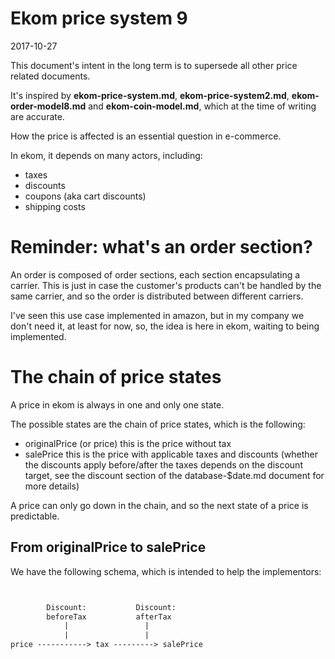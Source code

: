 Ekom price system 9
=====================
2017-10-27


This document's intent in the long term is to supersede all other price related documents.

It's inspired by **ekom-price-system.md**,  **ekom-price-system2.md**, **ekom-order-model8.md** and **ekom-coin-model.md**, which at the time of writing are accurate.

How the price is affected is an essential question in e-commerce.

In ekom, it depends on many actors, including:

- taxes
- discounts
- coupons (aka cart discounts)
- shipping costs




Reminder: what's an order section?
========================

An order is composed of order sections, each section encapsulating a carrier.
This is just in case the customer's products can't be handled by 
the same carrier, and so the order is distributed between different carriers.

I've seen this use case implemented in amazon, but in my company we don't need it,
at least for now, so, the idea is here in ekom, waiting to being implemented.
              



The chain of price states
======================= 
A price in ekom is always in one and only one state.

The possible states are the chain of price states, which is the following:

- originalPrice (or price)
    this is the price without tax
- salePrice
    this is the price with applicable taxes and discounts 
    (whether the discounts apply before/after the taxes 
    depends on the discount target, see the discount section 
    of the database-$date.md document for more details)
    





A price can only go down in the chain, and so the next state of a price is predictable.




From originalPrice to salePrice
------------------

We have the following schema, which is intended to help the implementors:


```txt


        Discount:           Discount: 
        beforeTax           afterTax
            |                 |
            |                 |
price -----------> tax ---------> salePrice


```





